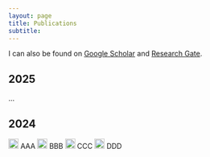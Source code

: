 ```yaml
---
layout: page
title: Publications
subtitle: 
---
```


I can also be found on [Google Scholar](https://scholar.google.com/citations?user=JhT55LQAAAAJ) and [Research Gate](https://www.researchgate.net/profile/Joao-Correia-70).

## 2025

...

## 2024

<img src="{{ site.baseurl }}/assets/img/conference-paper.png" height="20px">
AAA


<img src="{{ site.baseurl }}/assets/img/journal-article.png" height="20px">
BBB

<img src="{{ site.baseurl }}/assets/img/conference-poster.png" height="20px">
CCC

<img src="{{ site.baseurl }}/assets/img/thesis-dissertation.png" height="20px">
DDD
